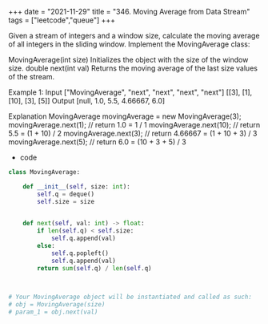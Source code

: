 +++ 
date = "2021-11-29"
title = "346. Moving Average from Data Stream"
tags = ["leetcode","queue"]
+++

Given a stream of integers and a window size, calculate the moving average of all integers in the sliding window.
Implement the MovingAverage class:

MovingAverage(int size) Initializes the object with the size of the window size.
double next(int val) Returns the moving average of the last size values of the stream.

Example 1:
Input ["MovingAverage", "next", "next", "next", "next"] [[3], [1], [10], [3], [5]] Output [null, 1.0, 5.5, 4.66667, 6.0] 

Explanation MovingAverage movingAverage = new MovingAverage(3); movingAverage.next(1); // return 1.0 = 1 / 1 movingAverage.next(10); // return 5.5 = (1 + 10) / 2 movingAverage.next(3); // return 4.66667 = (1 + 10 + 3) / 3 movingAverage.next(5); // return 6.0 = (10 + 3 + 5) / 3
- code
```py
class MovingAverage:

    def __init__(self, size: int):
        self.q = deque()
        self.size = size
        

    def next(self, val: int) -> float:
        if len(self.q) < self.size:
            self.q.append(val)
        else:
            self.q.popleft()
            self.q.append(val)
        return sum(self.q) / len(self.q)
        


# Your MovingAverage object will be instantiated and called as such:
# obj = MovingAverage(size)
# param_1 = obj.next(val)
```
